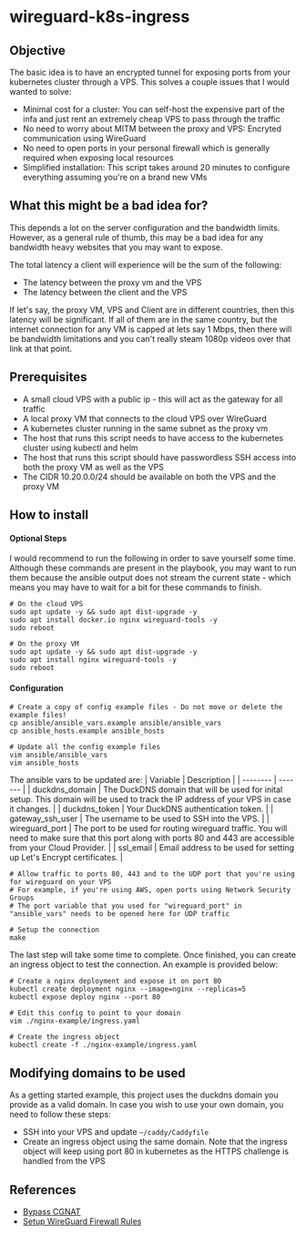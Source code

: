 # wireguard-k8s-ingress

## Objective

The basic idea is to have an encrypted tunnel for exposing ports from your kubernetes cluster through a VPS. This solves a couple issues that I would wanted to solve:
- Minimal cost for a cluster: You can self-host the expensive part of the infa and just rent an extremely cheap VPS to pass through the traffic
- No need to worry about MITM between the proxy and VPS: Encryted communication using WireGuard
- No need to open ports in your personal firewall which is generally required when exposing local resources
- Simplified installation: This script takes around 20 minutes to configure everything assuming you're on a brand new VMs

## What this might be a bad idea for?

This depends a lot on the server configuration and the bandwidth limits. However, as a general rule of thumb, this may be a bad idea for any bandwidth heavy websites that you may want to expose.

The total latency a client will experience will be the sum of the following:
- The latency between the proxy vm and the VPS
- The latency between the client and the VPS

If let's say, the proxy VM, VPS and Client are in different countries, then this latency will be significant. If all of them are in the same country, but the internet connection for any VM is capped at lets say 1 Mbps, then there will be bandwidth limitations and you can't really steam 1080p videos over that link at that point.

## Prerequisites

- A small cloud VPS with a public ip - this will act as the gateway for all traffic
- A local proxy VM that connects to the cloud VPS over WireGuard
- A kubernetes cluster running in the same subnet as the proxy vm
- The host that runs this script needs to have access to the kubernetes cluster using kubectl and helm
- The host that runs this script should have passwordless SSH access into both the proxy VM as well as the VPS
- The CIDR 10.20.0.0/24 should be available on both the VPS and the proxy VM

## How to install

#### Optional Steps

I would recommend to run the following in order to save yourself some time. Although these commands are present in the playbook, you may want to run them because the ansible output does not stream the current state - which means you may have to wait for a bit for these commands to finish.

```
# On the cloud VPS
sudo apt update -y && sudo apt dist-upgrade -y
sudo apt install docker.io nginx wireguard-tools -y
sudo reboot

# On the proxy VM
sudo apt update -y && sudo apt dist-upgrade -y
sudo apt install nginx wireguard-tools -y
sudo reboot
```

#### Configuration

```
# Create a copy of config example files - Do not move or delete the example files!
cp ansible/ansible_vars.example ansible/ansible_vars
cp ansible_hosts.example ansible_hosts

# Update all the config example files
vim ansible/ansible_vars
vim ansible_hosts
```

The ansible vars to be updated are:
| Variable    | Description |
| -------- | ------- |
| duckdns_domain  | The DuckDNS domain that will be used for inital setup. This domain will be used to track the IP address of your VPS in case it changes.    |
| duckdns_token | Your DuckDNS authentication token.     |
| gateway_ssh_user    | The username to be used to SSH into the VPS.    |
| wireguard_port    | The port to be used for routing wireguard traffic. You will need to make sure that this port along with ports 80 and 443 are accessible from your Cloud Provider.    |
| ssl_email    | Email address to be used for setting up Let's Encrypt certificates.    |

```
# Allow traffic to ports 80, 443 and to the UDP port that you're using for wireguard on your VPS
# For example, if you're using AWS, open ports using Network Security Groups
# The port variable that you used for "wireguard_port" in "ansible_vars" needs to be opened here for UDP traffic

# Setup the connection
make
```

The last step will take some time to complete. Once finished, you can create an ingress object to test the connection.
An example is provided below:

```
# Create a nginx deployment and expose it on port 80
kubectl create deployment nginx --image=nginx --replicas=5
kubectl expose deploy nginx --port 80

# Edit this config to point to your domain
vim ./nginx-example/ingress.yaml

# Create the ingress object
kubectl create -f ./nginx-example/ingress.yaml
```

## Modifying domains to be used

As a getting started example, this project uses the duckdns domain you provide as a valid domain. In case you wish to use your own domain, you need to follow these steps:
- SSH into your VPS and update `~/caddy/Caddyfile`
- Create an ingress object using the same domain. Note that the ingress object will keep using port 80 in kubernetes as the HTTPS challenge is handled from the VPS

## References

- [Bypass CGNAT](https://github.com/mochman/Bypass_CGNAT)
- [Setup WireGuard Firewall Rules](https://www.cyberciti.biz/faq/how-to-set-up-wireguard-firewall-rules-in-linux/)